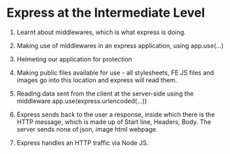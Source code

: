 # Express at the Intermediate Level

1. Learnt about middlewares, which is what express is doing.

2. Making use of middlewares in an express application, using app.use(...)

3. Helmeting our application for protection

4. Making public files available for use - all stylesheets, FE JS files and images go into this location and express will read them.

5. Reading data sent from the client at the server-side using the middleware app.use(express.urlencoded(...))

6. Express sends back to the user a response, inside which there is the HTTP message, which is made up of Start line, Headers, Body. The server sends none of json, image html webpage.

7. Express handles an HTTP traffic via Node JS.
